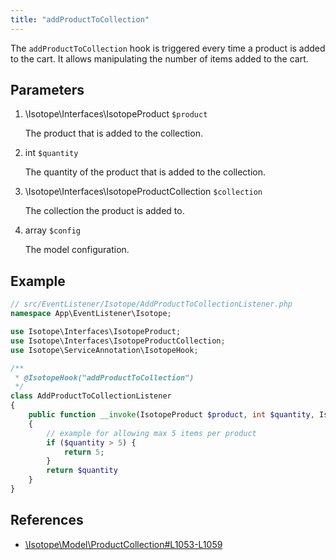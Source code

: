 ```yaml
---
title: "addProductToCollection"
---
```


The `addProductToCollection` hook is triggered every time a product is added to the cart.
It allows manipulating the number of items added to the cart.

## Parameters

1. \Isotope\Interfaces\IsotopeProduct `$product`
   
    The product that is added to the collection.

2. int `$quantity`
   
    The quantity of the product that is added to the collection.

3. \Isotope\Interfaces\IsotopeProductCollection `$collection`
   
    The collection the product is added to.

4. array `$config`
   
    The model configuration.

## Example

```php
// src/EventListener/Isotope/AddProductToCollectionListener.php
namespace App\EventListener\Isotope;

use Isotope\Interfaces\IsotopeProduct;
use Isotope\Interfaces\IsotopeProductCollection;
use Isotope\ServiceAnnotation\IsotopeHook;

/**
 * @IsotopeHook("addProductToCollection")
 */
class AddProductToCollectionListener 
{
    public function __invoke(IsotopeProduct $product, int $quantity, IsotopeProductCollection $collection, array $config): int
    {
        // example for allowing max 5 items per product
        if ($quantity > 5) {
            return 5;
        }
        return $quantity
    }
}
```

## References

* [\Isotope\Model\ProductCollection#L1053-L1059](https://github.com/isotope/core/blob/2.8/system/modules/isotope/library/Isotope/Model/ProductCollection.php#L1053-L1059)

